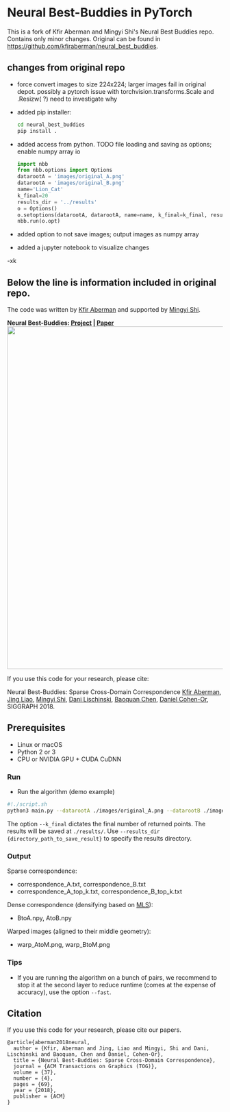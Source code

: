 # Neural Best-Buddies in PyTorch

This is a fork of Kfir Aberman and Mingyi Shi's Neural Best Buddies repo. 
Contains only minor changes. Original can be found in 
https://github.com/kfiraberman/neural_best_buddies.

changes from original repo
--------------------------
* force convert images to size 224x224; larger images fail in original depot. possibly a pytorch issue with torchvision.transforms.Scale and .Resizw( ?) need to investigate why

* added pip installer:
  ```bash
  cd neural_best_buddies
  pip install .

  ```
* added access from python.
  TODO file loading and saving as options; enable numpy array io
  ```python
  import nbb
  from nbb.options import Options
  datarootA = 'images/original_A.png'
  datarootA = 'images/original_B.png'
  name='Lion_Cat'
  k_final=20
  results_dir = '../results'
  o = Options()
  o.setoptions(datarootA, datarootA, name=name, k_final=k_final, results_dir=results_dir)
  nbb.run(o.opt)
  ```
* added option to not save images; output images as numpy array
* added a jupyter notebook to visualize changes

-xk


Below the line is information included in original repo. 
-----------------
The code was written by [Kfir Aberman](https://kfiraberman.github.io/) and supported by [Mingyi Shi](https://rubbly.cn/).

**Neural Best-Buddies: [Project](http://fve.bfa.edu.cn/recap/nbbs/) |  [Paper](https://arxiv.org/pdf/1805.04140.pdf)**
<img src="./images/teaser.jpg" width="800" />

If you use this code for your research, please cite:

Neural Best-Buddies: Sparse Cross-Domain Correspondence
[Kfir Aberman](https://kfiraberman.github.io/), [Jing Liao](https://liaojing.github.io/html/), [Mingyi Shi](https://rubbly.cn/), [Dani Lischinski](http://danix3d.droppages.com/), [Baoquan Chen](http://www.cs.sdu.edu.cn/~baoquan/), [Daniel Cohen-Or](https://www.cs.tau.ac.il/~dcor/), SIGGRAPH 2018.

## Prerequisites
- Linux or macOS
- Python 2 or 3
- CPU or NVIDIA GPU + CUDA CuDNN

### Run

- Run the algorithm (demo example)
```bash
#!./script.sh
python3 main.py --datarootA ./images/original_A.png --datarootB ./images/original_B.png --name lion_cat --k_final 10
```
The option `--k_final` dictates the final number of returned points. The results will be saved at `./results/`. Use `--results_dir {directory_path_to_save_result}` to specify the results directory.

### Output
Sparse correspondence:
- correspondence_A.txt, correspondence_B.txt
- correspondence_A_top_k.txt, correspondence_B_top_k.txt

Dense correspondence (densifying based on [MLS](http://faculty.cse.tamu.edu/schaefer/research/mls.pdf)):
-  BtoA.npy, AtoB.npy

Warped images (aligned to their middle geometry):
- warp_AtoM.png, warp_BtoM.png

### Tips
- If you are running the algorithm on a bunch of pairs, we recommend to stop it at the second layer to reduce runtime (comes at the expense of accuracy), use the option `--fast`.

## Citation
If you use this code for your research, please cite our papers.
```
@article{aberman2018neural,
  author = {Kfir, Aberman and Jing, Liao and Mingyi, Shi and Dani, Lischinski and Baoquan, Chen and Daniel, Cohen-Or},
  title = {Neural Best-Buddies: Sparse Cross-Domain Correspondence},
  journal = {ACM Transactions on Graphics (TOG)},
  volume = {37},
  number = {4},
  pages = {69},
  year = {2018},
  publisher = {ACM}
}

```
